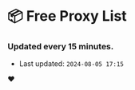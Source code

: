 # :package: Free Proxy List
### Updated every 15 minutes.

- Last updated: `2024-08-05 17:15`

:heart:
